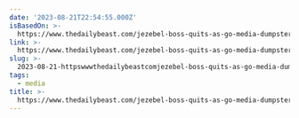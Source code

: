 ```yaml
---
date: '2023-08-21T22:54:55.000Z'
isBasedOn: >-
  https://www.thedailybeast.com/jezebel-boss-quits-as-go-media-dumpster-fire-burns-on
link: >-
  https://www.thedailybeast.com/jezebel-boss-quits-as-go-media-dumpster-fire-burns-on
slug: >-
  2023-08-21-httpswwwthedailybeastcomjezebel-boss-quits-as-go-media-dumpster-fire-burns-on
tags:
  - media
title: >-
  https://www.thedailybeast.com/jezebel-boss-quits-as-go-media-dumpster-fire-burns-on
---
```


